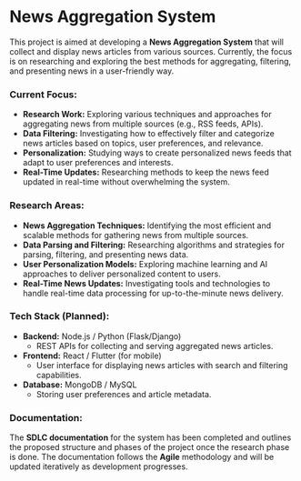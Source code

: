 # News Aggregation System

This project is aimed at developing a **News Aggregation System** that will collect and display news articles from various sources. Currently, the focus is on researching and exploring the best methods for aggregating, filtering, and presenting news in a user-friendly way.

### Current Focus:
- **Research Work:** Exploring various techniques and approaches for aggregating news from multiple sources (e.g., RSS feeds, APIs).
- **Data Filtering:** Investigating how to effectively filter and categorize news articles based on topics, user preferences, and relevance.
- **Personalization:** Studying ways to create personalized news feeds that adapt to user preferences and interests.
- **Real-Time Updates:** Researching methods to keep the news feed updated in real-time without overwhelming the system.
  
### Research Areas:
- **News Aggregation Techniques:** Identifying the most efficient and scalable methods for gathering news from multiple sources.
- **Data Parsing and Filtering:** Researching algorithms and strategies for parsing, filtering, and presenting news data.
- **User Personalization Models:** Exploring machine learning and AI approaches to deliver personalized content to users.
- **Real-Time News Updates:** Investigating tools and technologies to handle real-time data processing for up-to-the-minute news delivery.

### Tech Stack (Planned):
- **Backend:** Node.js / Python (Flask/Django)
  - REST APIs for collecting and serving aggregated news articles.
- **Frontend:** React / Flutter (for mobile)
  - User interface for displaying news articles with search and filtering capabilities.
- **Database:** MongoDB / MySQL
  - Storing user preferences and article metadata.

### Documentation:
The **SDLC documentation** for the system has been completed and outlines the proposed structure and phases of the project once the research phase is done. The documentation follows the **Agile** methodology and will be updated iteratively as development progresses.
